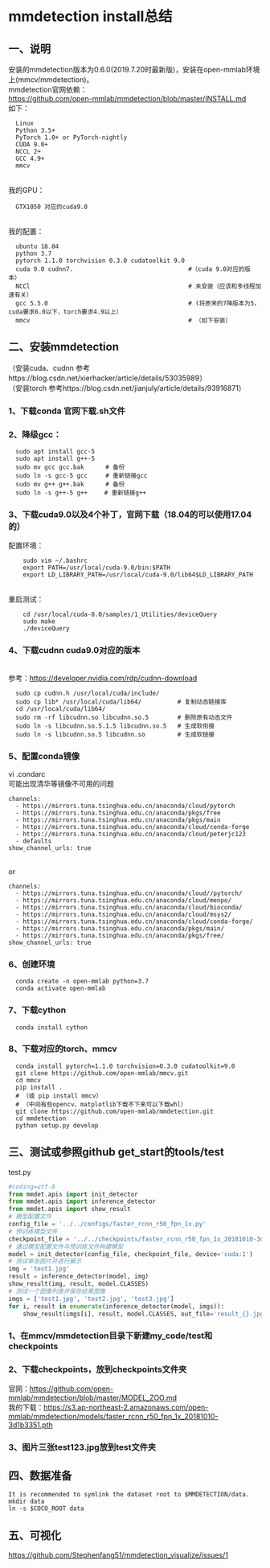 # mmdetection install总结
## 一、说明
安装的mmdetection版本为0.6.0(2019.7.20时最新版)，安装在open-mmlab环境上(mmcv/mmdetection)。
<br>mmdetection官网依赖：
<br>https://github.com/open-mmlab/mmdetection/blob/master/INSTALL.md
<br>如下：
```
  Linux
  Python 3.5+ 
  PyTorch 1.0+ or PyTorch-nightly
  CUDA 9.0+
  NCCL 2+
  GCC 4.9+
  mmcv
```
<br>我的GPU：
```
  GTX1050 对应的cuda9.0
```
<br>我的配置：
```
  ubuntu 18.04
  python 3.7
  pytorch 1.1.0 torchvision 0.3.0 cudatoolkit 9.0
  cuda 9.0 cudnn7.                                #（cuda 9.0对应的版本）
  NCCl                                            # 未安装（应该和多线程加速有关）
  gcc 5.5.0                                       # (将原来的7降版本为5，cuda要求6.0以下，torch要求4.9以上）
  mmcv                                            # （如下安装）
  ```
## 二、安装mmdetection
（安装cuda、cudnn 参考https://blog.csdn.net/xierhacker/article/details/53035989）
<br>（安装torch 参考https://blog.csdn.net/jianjuly/article/details/93916871）
### 1、下载conda 官网下载.sh文件
### 2、降级gcc：
```
  sudo apt install gcc-5
  sudo apt install g++-5
  sudo mv gcc gcc.bak      # 备份
  sudo ln -s gcc-5 gcc     # 重新链接gcc
  sudo mv g++ g++.bak      # 备份
  sudo ln -s g++-5 g++　   # 重新链接g++
```
### 3、下载cuda9.0以及4个补丁，官网下载（18.04的可以使用17.04的）
  配置环境：
```
    sudo vim ~/.bashrc
    export PATH=/usr/local/cuda-9.0/bin:$PATH
    export LD_LIBRARY_PATH=/usr/local/cuda-9.0/lib64$LD_LIBRARY_PATH
```
<br>  重启测试：
```
    cd /usr/local/cuda-8.0/samples/1_Utilities/deviceQuery
    sudo make
    ./deviceQuery
```
### 4、下载cudnn cuda9.0对应的版本
<br>参考：https://developer.nvidia.com/rdp/cudnn-download
```
  sudo cp cudnn.h /usr/local/cuda/include/
  sudo cp lib* /usr/local/cuda/lib64/          # 复制动态链接库
  cd /usr/local/cuda/lib64/
  sudo rm -rf libcudnn.so libcudnn.so.5        # 删除原有动态文件
  sudo ln -s libcudnn.so.5.1.5 libcudnn.so.5   # 生成软衔接
  sudo ln -s libcudnn.so.5 libcudnn.so         # 生成软链接
```
### 5、配置conda镜像
vi .condarc
<br> 可能出现清华等镜像不可用的问题
```
channels:
  - https://mirrors.tuna.tsinghua.edu.cn/anaconda/cloud/pytorch
  - https://mirrors.tuna.tsinghua.edu.cn/anaconda/pkgs/free
  - https://mirrors.tuna.tsinghua.edu.cn/anaconda/pkgs/main
  - https://mirrors.tuna.tsinghua.edu.cn/anaconda/cloud/conda-forge
  - https://mirrors.tuna.tsinghua.edu.cn/anaconda/cloud/peterjc123
  - defaults
show_channel_urls: true
```
<br> or
```
channels:
  - https://mirrors.tuna.tsinghua.edu.cn/anaconda/cloud//pytorch/
  - https://mirrors.tuna.tsinghua.edu.cn/anaconda/cloud/menpo/
  - https://mirrors.tuna.tsinghua.edu.cn/anaconda/cloud/bioconda/
  - https://mirrors.tuna.tsinghua.edu.cn/anaconda/cloud/msys2/
  - https://mirrors.tuna.tsinghua.edu.cn/anaconda/cloud/conda-forge/
  - https://mirrors.tuna.tsinghua.edu.cn/anaconda/pkgs/main/
  - https://mirrors.tuna.tsinghua.edu.cn/anaconda/pkgs/free/
show_channel_urls: true
```
### 6、创建环境
```
  conda create -n open-mmlab python=3.7 
  conda activate open-mmlab
```
### 7、下载cython
```
  conda install cython
```
### 8、下载对应的torch、mmcv
```
  conda install pytorch=1.1.0 torchvision=0.3.0 cudatoolkit=9.0
  git clone https://github.com/open-mmlab/mmcv.git
  cd mmcv
  pip install .
  # （或 pip install mmcv）
  # （中间有些opencv、matplotlib下载不下来可以下载whl）
  git clone https://github.com/open-mmlab/mmdetection.git
  cd mmdetection
  python setup.py develop
```
## 三、测试或参照github get_start的tools/test
test.py
```python
#coding=utf-8
from mmdet.apis import init_detector
from mmdet.apis import inference_detector
from mmdet.apis import show_result
# 模型配置文件
config_file = '../../configs/faster_rcnn_r50_fpn_1x.py'
# 预训练模型文件
checkpoint_file = '../../checkpoints/faster_rcnn_r50_fpn_1x_20181010-3d1b3351.pth'
# 通过模型配置文件与预训练文件构建模型
model = init_detector(config_file, checkpoint_file, device='cuda:1')
# 测试单张图片并进行展示
img = 'test1.jpg'
result = inference_detector(model, img)
show_result(img, result, model.CLASSES)
# 测试一个图像列表并保存结果图像
imgs = ['test1.jpg', 'test2.jpg', 'test3.jpg']
for i, result in enumerate(inference_detector(model, imgs)):
    show_result(imgs[i], result, model.CLASSES, out_file='result_{}.jpg'.format(i))
```
### 1、在mmcv/mmdetection目录下新建my_code/test和checkpoints
### 2、下载checkpoints，放到checkpoints文件夹
官网：https://github.com/open-mmlab/mmdetection/blob/master/MODEL_ZOO.md
<br>我的下载：https://s3.ap-northeast-2.amazonaws.com/open-mmlab/mmdetection/models/faster_rcnn_r50_fpn_1x_20181010-3d1b3351.pth
### 3、图片三张test123.jpg放到test文件夹
## 四、数据准备
```
It is recommended to symlink the dataset root to $MMDETECTION/data.
mkdir data
ln -s $COCO_ROOT data
```
## 五、可视化
https://github.com/Stephenfang51/mmdetection_visualize/issues/1
